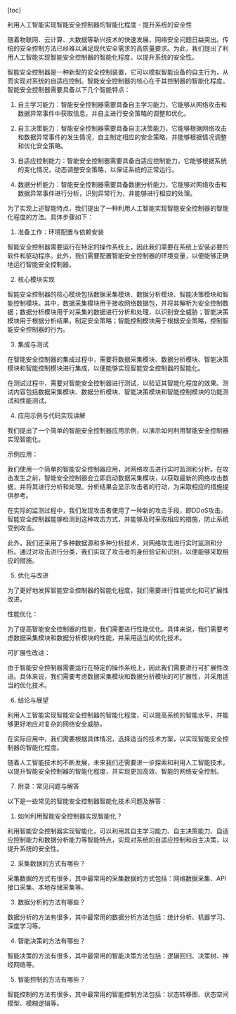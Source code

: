 
[toc]                    
                
                
利用人工智能实现智能安全控制器的智能化程度 - 提升系统的安全性

随着物联网、云计算、大数据等新兴技术的快速发展，网络安全问题日益突出。传统的安全控制方法已经难以满足现代安全需求的高质量要求。为此，我们提出了利用人工智能实现智能安全控制器的智能化程度，以提升系统的安全性。

智能安全控制器是一种新型的安全控制装置，它可以模拟智能设备的自主行为，从而实现对系统的自适应控制。智能安全控制器的核心在于其控制器的智能化程度。智能安全控制器需要具备以下几个智能特点：

1. 自主学习能力：智能安全控制器需要具备自主学习能力，它能够从网络攻击和数据异常事件中获取信息，并自主进行安全策略的调整和优化。

2. 自主决策能力：智能安全控制器需要具备自主决策能力，它能够根据网络攻击和数据异常事件的发生情况，自主制定相应的安全策略，并能够根据情况调整和优化安全策略。

3. 自适应控制能力：智能安全控制器需要具备自适应控制能力，它能够根据系统的变化情况，动态调整安全策略，以保证系统的正常运行。

4. 数据分析能力：智能安全控制器需要具备数据分析能力，它能够对网络攻击和数据异常事件进行分析，识别异常行为，并能够进行相应的处理。

为了实现上述智能特点，我们提出了一种利用人工智能实现智能安全控制器的智能化程度的方法。具体步骤如下：

1. 准备工作：环境配置与依赖安装

智能安全控制器需要运行在特定的操作系统上，因此我们需要在系统上安装必要的软件和驱动程序。此外，我们需要配置智能安全控制器的环境变量，以便能够正确地运行智能安全控制器。

2. 核心模块实现

智能安全控制器的核心模块包括数据采集模块、数据分析模块、智能决策模块和智能控制模块。其中，数据采集模块用于接收网络数据包，并将其解析为安全控制数据；数据分析模块用于对采集的数据进行分析和处理，以识别安全威胁；智能决策模块用于根据分析结果，制定安全策略；智能控制模块用于根据安全策略，控制智能安全控制器的行为。

3. 集成与测试

在智能安全控制器的集成过程中，需要将数据采集模块、数据分析模块、智能决策模块和智能控制模块进行集成，以便能够实现智能安全控制器的智能化。

在测试过程中，需要对智能安全控制器进行测试，以验证其智能化程度的效果。测试内容包括数据采集模块、数据分析模块、智能决策模块和智能控制模块的功能测试和性能测试。

4. 应用示例与代码实现讲解

我们提出了一个简单的智能安全控制器应用示例，以演示如何利用智能安全控制器实现智能化。

示例应用：

我们使用一个简单的智能安全控制器应用，对网络攻击进行实时监测和分析。在攻击发生之前，智能安全控制器会立即启动数据采集模块，以获取最新的网络攻击数据，并将其进行分析和处理。分析结果会显示攻击者的行动，为采取相应的措施提供参考。

在实际的监测过程中，我们发现攻击者使用了一种新的攻击手段，即DDoS攻击。智能安全控制器能够检测到这种攻击方式，并能够及时采取相应的措施，防止系统受到攻击。

此外，我们还采用了多种数据源和多种分析技术，对网络攻击进行实时监测和分析。通过对攻击进行分类，我们实现了攻击者的身份验证和识别，以便能够采取相应的措施。

5. 优化与改进

为了更好地发挥智能安全控制器的智能化程度，我们需要进行性能优化和可扩展性改进。

性能优化：

为了提高智能安全控制器的性能，我们需要进行性能优化。具体来说，我们需要考虑数据采集模块和数据分析模块的性能，并采用适当的优化技术。

可扩展性改进：

由于智能安全控制器需要运行在特定的操作系统上，因此我们需要进行可扩展性改进。具体来说，我们需要考虑数据采集模块和数据分析模块的可扩展性，并采用适当的优化技术。

6. 结论与展望

利用人工智能实现智能安全控制器的智能化程度，可以提高系统的智能水平，并能够更好地应对复杂的网络安全威胁。

在实际应用中，我们需要根据具体情况，选择适当的技术方案，以实现智能安全控制器的智能化程度。

随着人工智能技术的不断发展，未来我们还需要进一步探索和利用人工智能技术，以提升智能安全控制器的智能化程度，并实现更加高效、智能的网络安全控制。

7. 附录：常见问题与解答

以下是一些常见的智能安全控制器智能化技术问题及解答：

1. 如何利用智能安全控制器实现智能化？

利用智能安全控制器实现智能化，可以利用其自主学习能力、自主决策能力、自适应控制能力和数据分析能力等智能特点，实现对系统的自适应控制和自主决策，以提升系统的安全性。

2. 采集数据的方式有哪些？

采集数据的方式有很多，其中最常用的采集数据的方式包括：网络数据采集、API接口采集、本地存储采集等。

3. 数据分析的方法有哪些？

数据分析的方法有很多，其中最常用的数据分析方法包括：统计分析、机器学习、深度学习等。

4. 智能决策的方法有哪些？

智能决策的方法有很多，其中最常用的智能决策方法包括：逻辑回归、决策树、神经网络等。

5. 智能控制的方法有哪些？

智能控制的方法有很多，其中最常用的智能控制方法包括：状态转移图、状态空间模型、模糊逻辑等。

